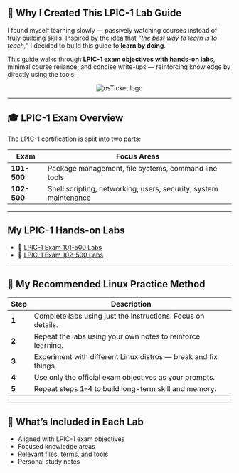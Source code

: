 ## 🧠 Why I Created This LPIC-1 Lab Guide

I found myself learning slowly — passively watching courses instead of truly building skills. Inspired by the idea that *“the best way to learn is to teach,”* I decided to build this guide to **learn by doing**.

This guide walks through **LPIC-1 exam objectives with hands-on labs**, minimal course reliance, and concise write-ups — reinforcing knowledge by directly using the tools.

<p align="center">
  <img src="https://i.imgur.com/nc2DPNZ.png" alt="osTicket logo"/>
</p>

---

## 🎓 LPIC-1 Exam Overview

The LPIC-1 certification is split into two parts:

| Exam | Focus Areas |
|------|-------------|
| **101-500** | Package management, file systems, command line tools |
| **102-500** | Shell scripting, networking, users, security, system maintenance |

---

## My LPIC-1 Hands-on Labs

- 📘 [LPIC-1 Exam 101-500 Labs](https://github.com/Jose01000111/LPIC-1-101-lab-study-guide.git)  
- 📝 [LPIC-1 Exam 102-500 Labs](https://github.com/Jose01000111/LPIC-1-102-lab-study-guide.git)

---

## 🚀 My Recommended Linux Practice Method

| Step | Description |
|------|-------------|
| **1** | Complete labs using just the instructions. Focus on details. |
| **2** | Repeat the labs using your own notes to reinforce learning. |
| **3** | Experiment with different Linux distros — break and fix things. |
| **4** | Use only the official exam objectives as your prompts. |
| **5** | Repeat steps 1–4 to build long-term skill and memory. |

---

## 🧪 What’s Included in Each Lab

- Aligned with LPIC-1 exam objectives  
- Focused knowledge areas  
- Relevant files, terms, and tools  
- Personal study notes





